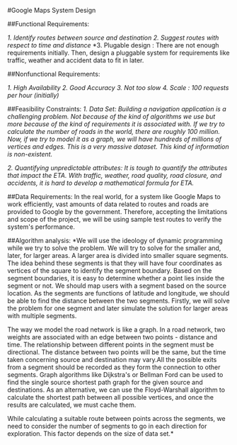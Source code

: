 #Google Maps System Design

##Functional Requirements:

*1. Identify routes between source and destination*
*2. Suggest routes with respect to time and distance*
*3. Plugable design : There are not enough requirements initially. Then, design a pluggable system for requirements like traffic, weather and accident data to fit in later.


##Nonfunctional Requirements:

*1. High Availability*
*2. Good Accuracy*
*3. Not too slow*
*4. Scale : 100 requests per hour (initially)*


##Feasibility Constraints:
*1. Data Set: Building a navigation application is a challenging problem. Not because of the kind of algorithms we use but more because of the kind of requirements it is associated with. If we try to calculate the number of roads in the world, there are roughly 100 million. Now, if we try to model it as a graph, we will have hundreds of millions of vertices and edges. This is a very massive dataset. This kind of information is non-existent.*

*2. Quantifying unpredictable attributes: It is tough to quantify the attributes that impact the ETA. With traffic, weather, road quality, road closure, and accidents, it is hard to develop a mathematical formula for ETA.*


##Data Requirements: 
In the real world, for a system like Google Maps to work efficiently, vast amounts of data related to routes and roads are provided to Google by the government. Therefore, accepting the limitations and scope of the project, we will be using sample test routes to verify the system's performance.


##Algorithm analysis: 
*We will use the ideology of dynamic programming while we try to solve the problem. We will try to solve for the smaller and, later, for larger areas. A larger area is divided into smaller square segments. The idea behind these segments is that they will have four coordinates as vertices of the square to identify the segment boundary. Based on the segment boundaries, it is easy to determine whether a point lies inside the segment or not. We should map users with a segment based on the source location. As the segments are functions of latitude and longitude, we should be able to find the distance between the two segments. Firstly, we will solve the problem for one segment and later simulate the solution for larger areas with multiple segments.

The way we model the road network is like a graph. In a road network, two weights are associated with an edge between two points - distance and time. The relationship between different points in the segment must be directional. The distance between two points will be the same, but the time taken concerning source and destination may vary.All the possible exits from a segment should be recorded as they form the connection to other segments. Graph algorithms like Dijkstra's or Bellman Ford can be used to find the single source shortest path graph for the given source and destinations. As an alternative, we can use the Floyd-Warshall algorithm to calculate the shortest path between all possible vertices, and once the results are calculated, we must cache them. 

While calculating a suitable route between points across the segments, we need to consider the number of segments to go in each direction for exploration. This factor depends on the size of data set.*


